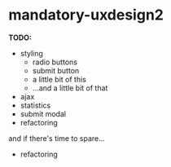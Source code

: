 # mandatory-uxdesign2

**TODO:**
* styling
    * radio buttons
    * submit button
    * a little bit of this
    * ...and a little bit of that
* ajax
* statistics
* submit modal
* refactoring

and if there's time to spare...
* refactoring

